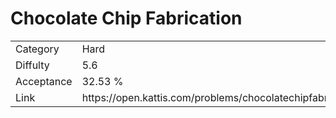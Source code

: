 # Chocolate Chip Fabrication

<table>
    <tr>
        <td>Category</td>
        <td>Hard</td>
    </tr>
    <tr>
        <td>Diffulty</td>
        <td>5.6</td>
    </tr>
    <tr>
        <td>Acceptance</td>
        <td>32.53 %</td>
    </tr>
    <tr>
        <td>Link</td>
        <td>https://open.kattis.com/problems/chocolatechipfabrication</td>
    </tr>
</table>